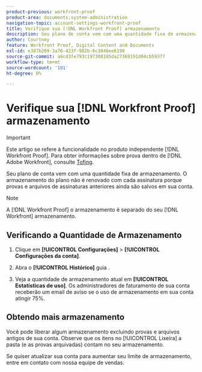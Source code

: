 ```yaml
---
product-previous: workfront-proof
product-area: documents;system-administration
navigation-topic: account-settings-workfront-proof
title: Verifique sua [!DNL Workfront Proof] armazenamento
description: Seu plano de conta vem com uma quantidade fixa de armazenamento. O armazenamento do plano não é renovado com cada assinatura porque provas e arquivos de assinaturas anteriores ainda são salvos em sua conta.
author: Courtney
feature: Workfront Proof, Digital Content and Documents
exl-id: e387b209-3a76-423f-982b-6c1046ee6198
source-git-commit: a6cd3fe793c197308105da27369191d84cb59377
workflow-type: tm+mt
source-wordcount: '181'
ht-degree: 0%

---
```


# Verifique sua [!DNL Workfront Proof] armazenamento

>[!IMPORTANT]
>
>Este artigo se refere à funcionalidade no produto independente [!DNL Workfront Proof]. Para obter informações sobre prova dentro de [!DNL Adobe Workfront], consulte [Tofing](../../../review-and-approve-work/proofing/proofing.md).

Seu plano de conta vem com uma quantidade fixa de armazenamento. O armazenamento do plano não é renovado com cada assinatura porque provas e arquivos de assinaturas anteriores ainda são salvos em sua conta.

>[!NOTE]
>
>A [!DNL Workfront Proof] o armazenamento é separado do seu [!DNL Workfront] armazenamento.

## Verificando a Quantidade de Armazenamento

1. Clique em **[!UICONTROL Configurações]** > **[!UICONTROL Configurações da conta]**.

1. Abra o **[!UICONTROL Histórico]** guia .
1. Veja a quantidade de armazenamento atual em **[!UICONTROL Estatísticas de uso]**.
Os administradores de faturamento de sua conta receberão um email de aviso se o uso de armazenamento em sua conta atingir 75%.

## Obtendo mais armazenamento

Você pode liberar algum armazenamento excluindo provas e arquivos antigos de sua conta. Observe que os itens no [!UICONTROL Lixeira] a pasta (e as provas arquivadas) contam no seu armazenamento.

Se quiser atualizar sua conta para aumentar seu limite de armazenamento, entre em contato com nossa equipe de vendas.
